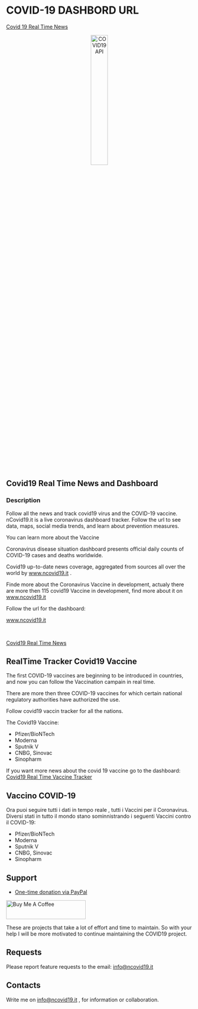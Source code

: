 # COVID-19 DASHBORD URL

[Covid 19 Real Time News ](https://www.ncovid19.it/)


<p align="center">
  <img src="https://www.ncovid19.it/covidLogo.png" width="30%" alt="COVID19 API" />
</p>


## Covid19 Real Time News and Dashboard
### Description
Follow all the news and track covid19 virus and the COVID-19 vaccine.
<br/>
nCovid19.it is a live coronavirus dashboard tracker. Follow the url to see data, maps, social media trends, and learn about prevention measures.

You can learn more about the Vaccine

Coronavirus disease situation dashboard presents official daily counts of COVID-19 cases and deaths worldwide.

Covid19  up-to-date news coverage, aggregated from sources all over the world by www.ncovid19.it .

Finde more about the Coronavirus Vaccine in development, actualy there are more then 115 covid19 Vaccine in development, find more about it on www.ncovid19.it



Follow the url for the dashboard:

www.ncovid19.it

<br />


[Covid19 Real Time News ](https://www.ncovid19.it/) <br/>


## RealTime Tracker Covid19 Vaccine
The first COVID-19 vaccines are beginning to be introduced in countries, and  now you can follow the Vaccination campain in real time.

There are more then three COVID-19 vaccines for which certain national regulatory authorities have authorized the use.

Follow covid19 vaccin tracker for all the nations.

The Covid19 Vaccine:
* Pfizer/BioNTech
* Moderna
* Sputnik V
* CNBG, Sinovac
* Sinopharm

If you want more news about the covid 19 vaccine go to the dashboard: [Covid19 Real Time Vaccine Tracker ](https://www.ncovid19.it/) 




## Vaccino COVID-19
Ora puoi seguire tutti i dati in tempo reale , tutti i Vaccini per il Coronavirus.
Diversi stati in tutto il mondo stano sominnistrando i seguenti Vaccini contro il COVID-19:
* Pfizer/BioNTech
* Moderna
* Sputnik V
* CNBG, Sinovac
* Sinopharm


## Support

- [One-time donation via PayPal](https://paypal.me/oshehaj?locale.x=en_US)

<a href="https://ko-fi.com/orgestshehaj" target="_blank"><img src="https://cdn.buymeacoffee.com/buttons/default-orange.png" alt="Buy Me A Coffee" style="height: 51px !important;width: 215px !important;" ></a>

These are projects that take a lot of effort and time to maintain. So with your help I will be more motivated to continue maintaining the COVID19 project.



## Requests
Please report feature requests to the email: info@ncovid19.it

## Contacts

Write me on info@ncovid19.it , for information or collaboration.